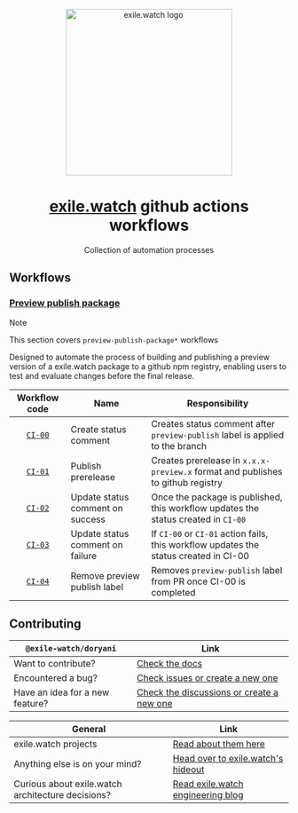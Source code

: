 <p align="center">
  <a href="https://exile.watch">
    <img alt="exile.watch logo" src="https://avatars.githubusercontent.com/u/158840748?s=400&u=4c73ba2a9a2ebc70b01c6303d41e8571df84ec37&v=4" width="300" />
  </a>
</p>
<h1 align="center">
  <a href="#">exile.watch</a> github actions workflows
</h1>
<p align="center">
    Collection of automation processes
</p>

## Workflows

### [Preview publish package](./preview-publish-package/action.yml)

> [!NOTE]
> This section covers `preview-publish-package*` workflows

Designed to automate the process of building and publishing a preview version of a exile.watch package to a github npm registry, enabling users to test and evaluate changes before the final release. 

|                                    Workflow code                                    | Name                             | Responsibility                                                                        |
|:-----------------------------------------------------------------------------------:|----------------------------------|---------------------------------------------------------------------------------------|
|      [`CI-00`](./preview-publish-package/00-create-status-comment/action.yml)       | Create status comment            | Creates status comment after `preview-publish` label is applied to the branch         |
|        [`CI-01`](./preview-publish-package/01-publish-prerelease/action.yml)        | Publish prerelease               | Creates prerelease in `x.x.x-preview.x` format and publishes to github registry       |
| [`CI-02`](./preview-publish-package/02-update-status-comment-on-success/action.yml) | Update status comment on success | Once the package is published, this workflow updates the status created in `CI-00`    |
| [`CI-03`](./preview-publish-package/03-update-status-comment-on-failure/action.yml) | Update status comment on failure | If `CI-00` or `CI-01` action fails, this workflow updates the status created in CI-00 |
|   [`CI-04`](./preview-publish-package/04-remove-preview-publish-label/action.yml)   | Remove preview publish label     | Removes `preview-publish` label from PR once CI-00 is completed                       |

## Contributing
| `@exile-watch/doryani`                            | Link                                                                                            |
|---------------------------------------------------|-------------------------------------------------------------------------------------------------|
| Want to contribute?                               | [Check the docs](https://docs.exile.watch/projects/doryani/contributing)                        |
| Encountered a bug?                                | [Check issues or create a new one](https://github.com/exile-watch/hideout/issues)               |
| Have an idea for a new feature?                   | [Check the discussions or create a new one](https://github.com/exile-watch/hideout/discussions) |

| General                                           | Link                                                                                |
|---------------------------------------------------|-------------------------------------------------------------------------------------|
| exile.watch projects                              | [Read about them here](https://docs.exile.watch/projects/hideout#links-to-projects) | 
| Anything else is on your mind?                    | [Head over to exile.watch's hideout](https://github.com/exile-watch/hideout)        |
| Curious about exile.watch architecture decisions? | [Read exile.watch engineering blog](https://engineering.exile.watch/)               | 